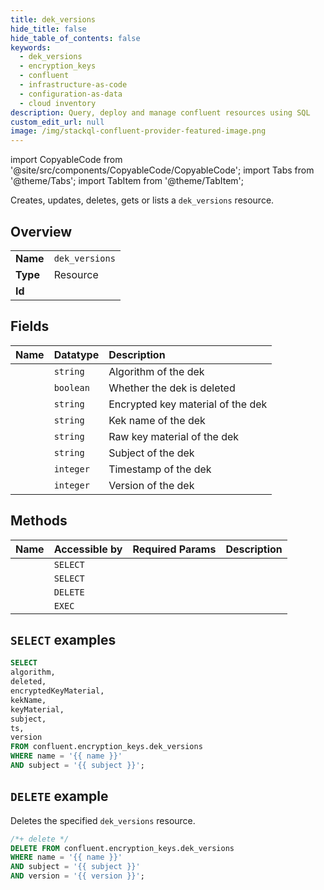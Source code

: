 ```yaml
---
title: dek_versions
hide_title: false
hide_table_of_contents: false
keywords:
  - dek_versions
  - encryption_keys
  - confluent
  - infrastructure-as-code
  - configuration-as-data
  - cloud inventory
description: Query, deploy and manage confluent resources using SQL
custom_edit_url: null
image: /img/stackql-confluent-provider-featured-image.png
---
```


import CopyableCode from '@site/src/components/CopyableCode/CopyableCode';
import Tabs from '@theme/Tabs';
import TabItem from '@theme/TabItem';

Creates, updates, deletes, gets or lists a <code>dek_versions</code> resource.

## Overview
<table><tbody>
<tr><td><b>Name</b></td><td><code>dek_versions</code></td></tr>
<tr><td><b>Type</b></td><td>Resource</td></tr>
<tr><td><b>Id</b></td><td><CopyableCode code="confluent.encryption_keys.dek_versions" /></td></tr>
</tbody></table>

## Fields
| Name | Datatype | Description |
|:-----|:---------|:------------|
| <CopyableCode code="algorithm" /> | `string` | Algorithm of the dek |
| <CopyableCode code="deleted" /> | `boolean` | Whether the dek is deleted |
| <CopyableCode code="encryptedKeyMaterial" /> | `string` | Encrypted key material of the dek |
| <CopyableCode code="kekName" /> | `string` | Kek name of the dek |
| <CopyableCode code="keyMaterial" /> | `string` | Raw key material of the dek |
| <CopyableCode code="subject" /> | `string` | Subject of the dek |
| <CopyableCode code="ts" /> | `integer` | Timestamp of the dek |
| <CopyableCode code="version" /> | `integer` | Version of the dek |

## Methods
| Name | Accessible by | Required Params | Description |
|:-----|:--------------|:----------------|:------------|
| <CopyableCode code="get_dek_by_version" /> | `SELECT` | <CopyableCode code="name, subject, version" /> |  |
| <CopyableCode code="get_dek_versions" /> | `SELECT` | <CopyableCode code="name, subject" /> |  |
| <CopyableCode code="delete_dek_version" /> | `DELETE` | <CopyableCode code="name, subject, version" /> |  |
| <CopyableCode code="undelete_dek_version" /> | `EXEC` | <CopyableCode code="name, subject, version" /> |  |

## `SELECT` examples




```sql
SELECT
algorithm,
deleted,
encryptedKeyMaterial,
kekName,
keyMaterial,
subject,
ts,
version
FROM confluent.encryption_keys.dek_versions
WHERE name = '{{ name }}'
AND subject = '{{ subject }}';
```
## `DELETE` example

Deletes the specified <code>dek_versions</code> resource.

```sql
/*+ delete */
DELETE FROM confluent.encryption_keys.dek_versions
WHERE name = '{{ name }}'
AND subject = '{{ subject }}'
AND version = '{{ version }}';
```
